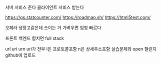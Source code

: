 서버 서비스 준다
클라이언트 서비스 받는다

https://gs.statcounter.com/
https://roadmap.sh/
https://html5test.com/

오페라 냉장고같은데 쓰이는 거 가벼우면 엄청 빠르다

프론트 백엔드 합치면 full stack

url uri urn
uri가 전부 l은 프로토콜포함 n은 상세주소포함
실습문제와 open 챌린지 github에 업로드
